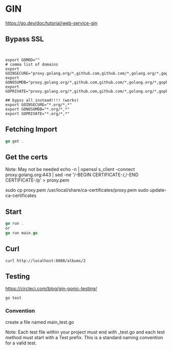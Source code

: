 GIN
===

https://go.dev/doc/tutorial/web-service-gin

## Bypass SSL

```


export GOMOD=""
# comma list of domains
export GOINSECURE="proxy.golang.org/*,github.com,github.com/*,golang.org/*,gopkg.in/"
export GONOSUMDB="proxy.golang.org/*,github.com,github.com/*,golang.org/*,gopkg.in/"
export GOPRIVATE="proxy.golang.org/*,github.com,github.com/*,golang.org/*,gopkg.in/*,google.golang.org/*"

## bypss all instead!!!! (works)
export GOINSECURE="*.org/*,*"
export GONOSUMDB="*.org/*,*"
export GOPRIVATE="*.org/*,*"

```

## Fetching Import
```go
go get .
```



## Get the certs
Note: May not be needed
echo -n | openssl s_client -connect proxy.golang.org:443  | sed -ne '/-BEGIN CERTIFICATE-/,/-END CERTIFICATE-/p' > proxy.pem


sudo cp proxy.pem /usr/local/share/ca-certificates/proxy.pem
sudo update-ca-certificates

## Start

```go
go run .
or
go run main.go
```

## Curl

```
curl http://localhost:8080/albums/2
```

## Testing

https://circleci.com/blog/gin-gonic-testing/

```
go test
```

### Convention

create a file named main_test.go 

Note: Each test file within your project must end with _test.go and each test method must start with a Test prefix. This is a standard naming convention for a valid test.

